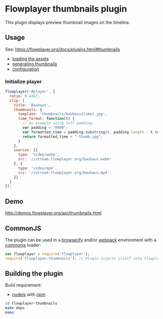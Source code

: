 # Flowplayer thumbnails plugin

This plugin displays preview thumbnail images on the timeline.

## Usage

See: https://flowplayer.org/docs/plugins.html#thumbnails

- [loading the assets](https://flowplayer.org/docs/plugins.html#thumbnails-assets)
- [generating thumbnails](https://flowplayer.org/docs/plugins.html#generating-thumbnails)
- [configuration](https://flowplayer.org/docs/plugins.html#thumbnails-configuration)


### Initialize player

```js
flowplayer('#player', {
  ratio: 0.4167,
  clip: {
    title: 'Bauhaus',
    thumbnails: {
      template: 'thumbnails/bauhaus{time}.jpg',
      time_format: function(t) {
        // An example using left padding.
        var padding = "0000";
        var formatted_time = padding.substring(0, padding.length - t.toString().length) + t;
        return formatted_time + "-thumb.jpg";
      }
    },
    sources: [{
      type: 'video/webm',
      src: '//stream.flowplayer.org/bauhaus.webm'
    }, {
      type: 'video/mp4',
      src: '//stream.flowplayer.org/bauhaus.mp4'
    }]
  }
});
```

## Demo

http://demos.flowplayer.org/api/thumbnails.html

## CommonJS

The plugin can be used in a [browserify](http://browserify.org) and/or
[webpack](https://webpack.github.io/) environment with a
[commonjs](http://requirejs.org/docs/commonjs.html) loader:

```js
var flowplayer = require('flowplayer');
require('flowplayer-thumbnails'); // Plugin injects itself into flowplayer
```

## Building the plugin

Build requirement:

- [nodejs](https://nodejs.org) with [npm](https://www.npmjs.com)

```sh
cd flowplayer-thumbnails
make deps
make
```
